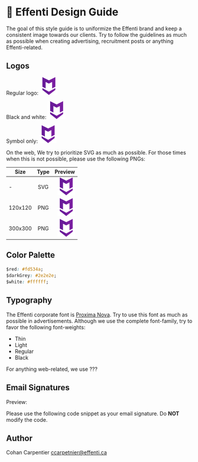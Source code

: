 # 🌟 Effenti Design Guide

The goal of this style guide is to uniformize the Effenti brand and keep a consistent image towards our clients. Try to follow the guidelines as much as possible when creating advertising, recruitment posts or anything Effenti-related.


## Logos

Regular logo:
![alt text](https://github.com/adam-p/markdown-here/raw/master/src/common/images/icon48.png "Logo Title Text 1")

Black and white:
![alt text](https://github.com/adam-p/markdown-here/raw/master/src/common/images/icon48.png "Logo Title Text 1")

Symbol only:
![alt text](https://github.com/adam-p/markdown-here/raw/master/src/common/images/icon48.png "Logo Title Text 1")

On the web, We try to prioritize SVG as much as possible. For those times when this is not possible, please use the following PNGs:

| Size        | Type           | Preview  |
| ------------- |:-------------:| -----:|
| -      | SVG | ![alt text](https://github.com/adam-p/markdown-here/raw/master/src/common/images/icon48.png "Logo Title Text 1") |
| 120x120| PNG |![alt text](https://github.com/adam-p/markdown-here/raw/master/src/common/images/icon48.png "Logo Title Text 1") |
| 300x300| PNG |![alt text](https://github.com/adam-p/markdown-here/raw/master/src/common/images/icon48.png "Logo Title Text 1") |


## Color Palette

```css
$red: #fd534a;
$darkGrey: #2e2e2e;
$white: #ffffff;
```


## Typography

The Effenti corporate font is [Proxima Nova](https://typekit.com/fonts/proxima-nova). Try to use this font as much as possible in advertisements. Although we use the complete font-family, try to favor the following font-weights:

* Thin
* Light
* Regular
* Black

For anything web-related, we use ???


## Email Signatures

Preview:


Please use the following code snippet as your email signature. Do **NOT** modify the code.


## Author

Cohan Carpentier <ccarpetnier@effenti.ca>
